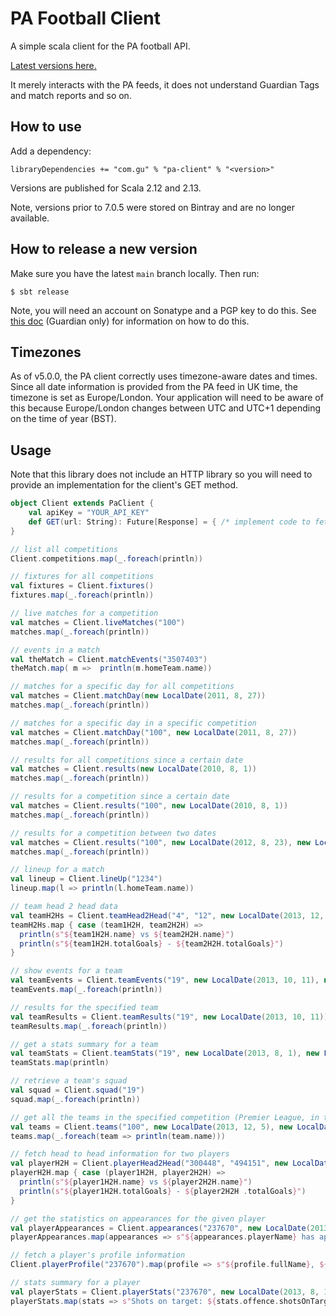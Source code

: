 # PA Football Client

A simple scala client for the PA football API.

[Latest versions here.](https://repo1.maven.org/maven2/com/gu/pa-client_2.12/) 

It merely interacts with the PA feeds, it does not understand Guardian
Tags and match reports and so on.

## How to use

Add a dependency:

```
libraryDependencies += "com.gu" % "pa-client" % "<version>"
```

Versions are published for Scala 2.12 and 2.13.

Note, versions prior to 7.0.5 were stored on Bintray and are no longer
available.

## How to release a new version

Make sure you have the latest `main` branch locally. Then run:

    $ sbt release

Note, you will need an account on Sonatype and a PGP key to do this. See [this
doc](https://docs.google.com/document/d/1rNXjoZDqZMsQblOVXPAIIOMWuwUKe3KzTCttuqS7AcY)
(Guardian only) for information on how to do this.

## Timezones

As of v5.0.0, the PA client correctly uses timezone-aware dates and
times. Since all date information is provided from the PA feed in UK
time, the timezone is set as Europe/London. Your application will need
to be aware of this because Europe/London changes between UTC and
UTC+1 depending on the time of year (BST).

## Usage

Note that this library does not include an HTTP library so you will
need to provide an implementation for the client's GET method.

```scala
object Client extends PaClient {
    val apiKey = "YOUR_API_KEY"
    def GET(url: String): Future[Response] = { /* implement code to fetch a url */ }
}

// list all competitions
Client.competitions.map(_.foreach(println))

// fixtures for all competitions
val fixtures = Client.fixtures()
fixtures.map(_.foreach(println))

// live matches for a competition
val matches = Client.liveMatches("100")
matches.map(_.foreach(println))

// events in a match
val theMatch = Client.matchEvents("3507403")
theMatch.map( m =>  println(m.homeTeam.name))

// matches for a specific day for all competitions
val matches = Client.matchDay(new LocalDate(2011, 8, 27))
matches.map(_.foreach(println))

// matches for a specific day in a specific competition
val matches = Client.matchDay("100", new LocalDate(2011, 8, 27))
matches.map(_.foreach(println))

// results for all competitions since a certain date
val matches = Client.results(new LocalDate(2010, 8, 1))
matches.map(_.foreach(println))

// results for a competition since a certain date
val matches = Client.results("100", new LocalDate(2010, 8, 1))
matches.map(_.foreach(println))

// results for a competition between two dates
val matches = Client.results("100", new LocalDate(2012, 8, 23), new LocalDate(2012, 9, 1))
matches.map(_.foreach(println))

// lineup for a match
val lineup = Client.lineUp("1234")
lineup.map(l => println(l.homeTeam.name))

// team head 2 head data
val teamH2Hs = Client.teamHead2Head("4", "12", new LocalDate(2013, 12, 2), new LocalDate(2014, 1, 24))
teamH2Hs.map { case (team1H2H, team2H2H) =>
  println(s"${team1H2H.name} vs ${team2H2H.name}")
  println(s"${team1H2H.totalGoals} - ${team2H2H.totalGoals}")
}

// show events for a team
val teamEvents = Client.teamEvents("19", new LocalDate(2013, 10, 11), new LocalDate(2014, 1, 24))
teamEvents.map(_.foreach(println))

// results for the specified team
val teamResults = Client.teamResults("19", new LocalDate(2013, 10, 11))
teamResults.map(_.foreach(println))

// get a stats summary for a team
val teamStats = Client.teamStats("19", new LocalDate(2013, 8, 1), new LocalDate(2014, 2, 5))
teamStats.map(println)

// retrieve a team's squad
val squad = Client.squad("19")
squad.map(_.foreach(println))

// get all the teams in the specified competition (Premier League, in this example)
val teams = Client.teams("100", new LocalDate(2013, 12, 5), new LocalDate(2014, 2, 4))
teams.map(_.foreach(team => println(team.name)))

// fetch head to head information for two players
val playerH2H = Client.playerHead2Head("300448", "494151", new LocalDate(2013, 11, 3), new LocalDate(2014, 2, 4), "100")
playerH2H.map { case (player1H2H, player2H2H) =>
  println(s"${player1H2H.name} vs ${player2H2H.name}")
  println(s"${player1H2H.totalGoals} - ${player2H2H .totalGoals}")
}

// get the statistics on appearances for the given player
val playerAppearances = Client.appearances("237670", new LocalDate(2013, 9, 4), new LocalDate(2014, 2, 4))
playerAppearances.map(appearances => s"${appearances.playerName} has appeared ${appearances.total} times")

// fetch a player's profile information
Client.playerProfile("237670").map(profile => s"${profile.fullName}, ${profile.age} years old, ${profile.height} tall")

// stats summary for a player
val playerStats = Client.playerStats("237670", new LocalDate(2013, 8, 1), new LocalDate(2014, 2, 5))
playerStats.map(stats => s"Shots on target: ${stats.offence.shotsOnTargetPercentage.total}%")
```
